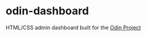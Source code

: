 # odin-dashboard
HTML/CSS admin dashboard built for the [Odin Project](https://www.theodinproject.com/lessons/node-path-intermediate-html-and-css-admin-dashboard)